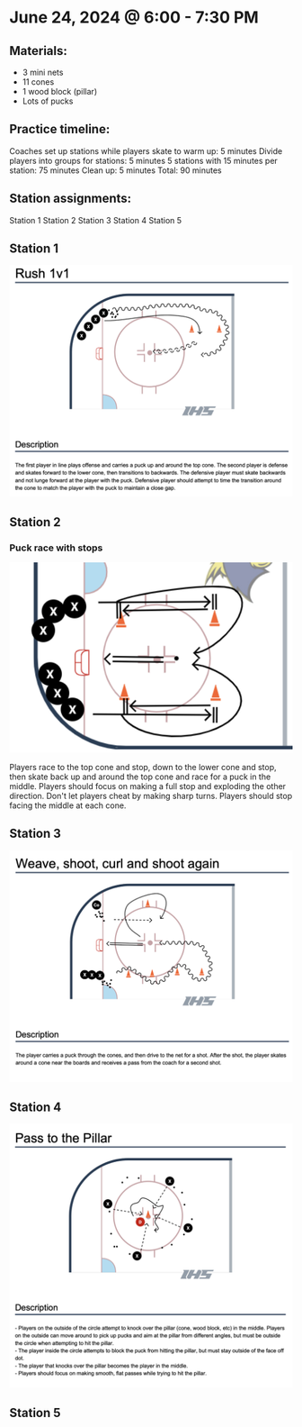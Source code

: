 # June 24, 2024 @ 6:00 - 7:30 PM

## Materials:
- 3 mini nets
- 11 cones
- 1 wood block (pillar)
- Lots of pucks

## Practice timeline:
Coaches set up stations while players skate to warm up: 5 minutes
Divide players into groups for stations: 5 minutes
5 stations with 15 minutes per station: 75 minutes
Clean up: 5 minutes
Total: 90 minutes

## Station assignments:
Station 1
Station 2
Station 3
Station 4
Station 5


## Station 1
![/hockey/drill_diagrams/Rush_1v1.png](https://github.com/salter14/hockey/blob/main/drill_diagrams/Rush_1v1.png)

## Station 2
### Puck race with stops
![image](https://github.com/salter14/hockey/blob/main/drill_diagrams/Puck_race_1v1_with_stops.png)

Players race to the top cone and stop, down to the lower cone and stop, then skate back up and around the top cone and race for a puck in the middle. Players should focus on making a full stop and exploding the other direction. Don't let players cheat by making sharp turns. Players should stop facing the middle at each cone.

## Station 3
![image](https://github.com/salter14/hockey/blob/main/drill_diagrams/Weave_shoot_curl_and_shoot_again.png)

## Station 4
![image](https://github.com/salter14/hockey/blob/main/drill_diagrams/Pass_to_the_pillar.png)

## Station 5

